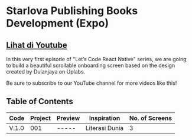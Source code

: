 # Starlova Publishing Books Development (Expo)

## [Lihat di Youtube ](https://youtu.be/)

In this very first episode of "Let’s Code React Native" series, we are going to build a beautiful scrollable onboarding screen based on the design created by Dulanjaya on Uplabs. 

Be sure to subscribe to our YouTube channel for more videos like this!

## Table of Contents

| Code | Project | Preview | Inspiration | No. of Screens |
| ------ | ------ | ------ | ------ | ------ |
| V.1.0 | 001 | ----- | Literasi Dunia | 3
